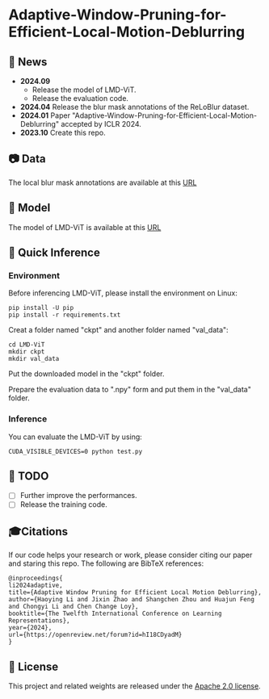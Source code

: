 # Adaptive-Window-Pruning-for-Efficient-Local-Motion-Deblurring

## 📢 News
- **2024.09**
  - Release the model of LMD-ViT. 
  - Release the evaluation code.
- **2024.04** Release the blur mask annotations of the ReLoBlur dataset.
- **2024.01** Paper "Adaptive-Window-Pruning-for-Efficient-Local-Motion-Deblurring" accepted by ICLR 2024.
- **2023.10** Create this repo.

## 📷 Data
The local blur mask annotations are available at this [URL](https://drive.google.com/drive/folders/1cBhtfm7vzsyAr9D6V_LwWJma845rUSlg?usp=sharing)

## 📏 Model
The model of LMD-ViT is available at this [URL](https://drive.google.com/drive/folders/1JU2U7fxZkWzNPGhxvzhQmHDmzu0JFLqC?usp=drive_link)

## 🚀 Quick Inference
### Environment

Before inferencing LMD-ViT, please install the environment on Linux:

```
pip install -U pip
pip install -r requirements.txt
```
Creat a folder named "ckpt" and another folder named "val_data":
```
cd LMD-ViT
mkdir ckpt
mkdir val_data
```
Put the downloaded model in the "ckpt" folder.

Prepare the evaluation data to ".npy" form and put them in the "val_data" folder.

### Inference

You can evaluate the LMD-ViT by using:
```
CUDA_VISIBLE_DEVICES=0 python test.py
```
## 📌 TODO
- [ ] Further improve the performances. 
- [ ] Release the training code.

## 🎓Citations
If our code helps your research or work, please consider citing our paper and staring this repo.
The following are BibTeX references:

```
@inproceedings{
li2024adaptive,
title={Adaptive Window Pruning for Efficient Local Motion Deblurring},
author={Haoying Li and Jixin Zhao and Shangchen Zhou and Huajun Feng and Chongyi Li and Chen Change Loy},
booktitle={The Twelfth International Conference on Learning Representations},
year={2024},
url={https://openreview.net/forum?id=hI18CDyadM}
}
```

## 🎫 License
This project and related weights are released under the [Apache 2.0 license](LICENSE).
